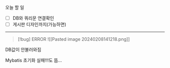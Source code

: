 
오늘 할 일
- [ ] DB와 쿼리문 연결확인
- [ ] 게시판 디자인까지(가능하면)

<hr>

>[!bug] ERROR
![[Pasted image 20240208141218.png]]

DB값이 안불러와짐

Mybatis 초기화 실패!!!도 뜸...



